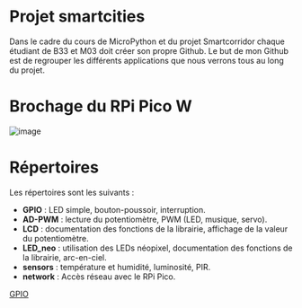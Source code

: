 # Projet smartcities
Dans le cadre du cours de MicroPython et du projet Smartcorridor chaque étudiant de B33 et M03 doit créer son propre Github. Le but de mon Github est de regrouper les différents applications que nous verrons tous au long du projet.

# Brochage du RPi Pico W
![image](https://github.com/hepl-scheen/smartcities/assets/158835010/20d19fc4-b9c3-4903-9ec8-b62cda90aee3)

# Répertoires
Les répertoires sont les suivants :
- **GPIO** : LED simple, bouton-poussoir, interruption.
- **AD-PWM** : lecture du potentiomètre, PWM (LED, musique, servo).
- **LCD** : documentation des fonctions de la librairie, affichage de la valeur du potentiomètre.
- **LED_neo** : utilisation des LEDs néopixel, documentation des fonctions de la librairie, arc-en-ciel.
- **sensors** : température et humidité, luminosité, PIR.
- **network** : Accès réseau avec le RPi Pico.

[GPIO](GPIO)
